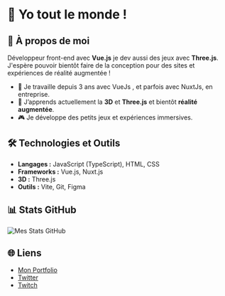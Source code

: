 # 👋 Yo tout le monde !

## 🚀 À propos de moi
Développeur front-end avec **Vue.js** je dev aussi des jeux avec **Three.js**. J'espère pouvoir bientôt faire de la conception pour des sites et expériences de réalité augmentée !

- 🌟 Je travaille depuis 3 ans avec VueJs , et parfois avec NuxtJs, en entreprise.
- 🌱 J’apprends actuellement la **3D** et **Three.js** et bientôt **réalité augmentée**.
- 🎮 Je développe des petits jeux et expériences immersives.

## 🛠️ Technologies et Outils
- **Langages :** JavaScript (TypeScript), HTML, CSS
- **Frameworks :** Vue.js, Nuxt.js
- **3D :** Three.js
- **Outils :** Vite, Git, Figma

## 📊 Stats GitHub
![Mes Stats GitHub](https://github-readme-stats.vercel.app/api?username=Ackermiam&show_icons=true&theme=radical)

## 🌐 Liens
- [Mon Portfolio](https://ackermiam.github.io/spaceportfolio/)
- [Twitter](https://twitter.com/AckermiamLeVrai)
- [Twitch](https://www.twitch.tv/ackermiam)
